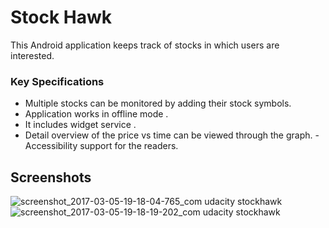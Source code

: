 
# Stock Hawk
This Android application keeps track of stocks in which users are interested.

### Key Specifications
- Multiple stocks can be monitored by adding their stock symbols.
- Application works in offline mode .
- It includes widget service .
- Detail overview of the price vs time can be viewed through the graph.
-Accessibility support for the readers.

## Screenshots

![screenshot_2017-03-05-19-18-04-765_com udacity stockhawk](https://cloud.githubusercontent.com/assets/12882834/23806887/7234a374-05e9-11e7-9de3-dec9a18eb692.png=250*250)
![screenshot_2017-03-05-19-18-19-202_com udacity stockhawk](https://cloud.githubusercontent.com/assets/12882834/23806888/723a3afa-05e9-11e7-96dd-ee2a3e091ade.png=250*250)

